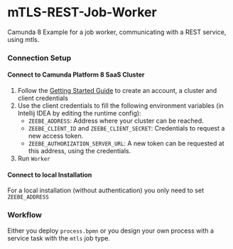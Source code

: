 # mTLS-REST-Job-Worker
Camunda 8 Example for a job worker, communicating with a REST service, using mtls.

### Connection Setup

#### Connect to Camunda Platform 8 SaaS Cluster

1. Follow the [Getting Started Guide](https://docs.camunda.io/docs/guides/getting-started/) to create an account, a
   cluster and client credentials
2. Use the client credentials to fill the following environment variables (in Intellij IDEA by editing the runtime config):
    * `ZEEBE_ADDRESS`: Address where your cluster can be reached.
    * `ZEEBE_CLIENT_ID` and `ZEEBE_CLIENT_SECRET`: Credentials to request a new access token.
    * `ZEEBE_AUTHORIZATION_SERVER_URL`: A new token can be requested at this address, using the credentials.
3. Run `Worker`

#### Connect to local Installation

For a local installation (without authentication) you only need to set `ZEEBE_ADDRESS`

### Workflow

Either you deploy `process.bpmn` or you design your own process with a service task with the `mtls` job type.


